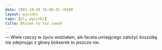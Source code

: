 ```yaml
---
date: 2003-10-28 16:08:31 +0100
layout: wycinki
tags: [pl, wycinki]
title: Błazen to też zawód
---
```


— Wiele rzeczy w życiu widziałam, ale faceta umiejącego założyć koszulkę nie zdejmując z głowy bokserek to jeszcze nie.
